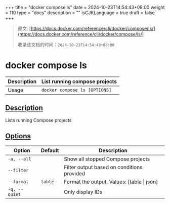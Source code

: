 +++
title = "docker compose ls"
date = 2024-10-23T14:54:43+08:00
weight = 110
type = "docs"
description = ""
isCJKLanguage = true
draft = false
+++

> 原文: [https://docs.docker.com/reference/cli/docker/compose/ls/](https://docs.docker.com/reference/cli/docker/compose/ls/)
>
> 收录该文档的时间：`2024-10-23T14:54:43+08:00`

# docker compose ls

| Description | List running compose projects |
| :---------- | ----------------------------- |
| Usage       | `docker compose ls [OPTIONS]` |

## [Description](https://docs.docker.com/reference/cli/docker/compose/ls/#description)

Lists running Compose projects

## [Options](https://docs.docker.com/reference/cli/docker/compose/ls/#options)

| Option        | Default | Description                                |
| ------------- | ------- | ------------------------------------------ |
| `-a, --all`   |         | Show all stopped Compose projects          |
| `--filter`    |         | Filter output based on conditions provided |
| `--format`    | `table` | Format the output. Values: [table \| json] |
| `-q, --quiet` |         | Only display IDs                           |
